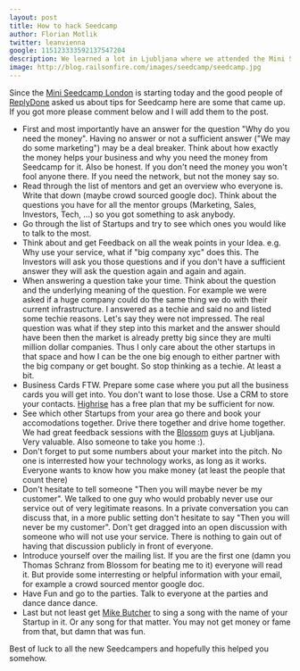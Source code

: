 ```yaml
---
layout: post
title: How to hack Seedcamp
author: Florian Motlik
twitter: leanvienna
google: 115123333592137547204
description: We learned a lot in Ljubljana where we attended the Mini Seedcamp. So we compiled several tips how to rock such accelerator events!
image: http://blog.railsonfire.com/images/seedcamp/seedcamp.jpg
---
```


Since the [Mini Seedcamp London](http://www.seedcamp.com/2011/08/breaking-news-not-all-of-london-on-holidays-in-august.html) is starting today and the good people of [ReplyDone](http://replydone.com/) asked us about tips for Seedcamp here are some that came up. If you got more please comment below and I will add them to the post.

* First and most importantly have an answer for the question "Why do you need the money". Having no answer or not a sufficient answer ("We may do some marketing") may be a deal breaker. Think about how exactly the money helps your business and why you need the money from Seedcamp for it. Also be honest. If you don't need the money you won't fool anyone there. If you need the network, but not the money say so.
* Read through the list of mentors and get an overview who everyone is. Write that down (maybe crowd sourced google doc). Think about the questions you have for all the mentor groups (Marketing, Sales, Investors, Tech, ...) so you got something to ask anybody.
* Go through the list of Startups and try to see which ones you would like to talk to the most.
* Think about and get Feedback on all the weak points in your Idea. e.g. Why use your service, what if "big company xyc" does this. The Investors will ask you those questions and if you don't have a sufficient answer they will ask the question again and again and again.
* When answering a question take your time. Think about the question and the underlying meaning of the question. For example we were asked if a huge company could do the same thing we do with their current infrastructure. I answered as a techie and said no and listed some techie reasons. Let's say they were not impressed. The real question was what if they step into this market and the answer should have been then the market is already pretty big since they are multi million dollar companies. Thus I only care about the other startups in that space and how I can be the one big enough to either partner with the big company or get bought. So stop thinking as a techie. At least a bit.
* Business Cards FTW. Prepare some case where you put all the business cards you will get into. You don't want to lose those. Use a CRM to store your contacts. [Highrise](http://highrisehq.com) has a free plan that my be sufficient for now.
* See which other Startups from your area go there and book your accomodations together. Drive there together and drive home together. We had great feedback sessions with the [Blossom](http://blossom.io) guys at Ljubljana. Very valuable. Also someone to take you home :).
* Don't forget to put some numbers about your market into the pitch. No one is interrested how your technology works, as long as it works. Everyone wants to know how you make money (at least the people that count there)
* Don't hesitate to tell someone "Then you will maybe never be my customer". We talked to one guy who would probably never use our service out of very legitimate reasons. In a private conversation you can discuss that, in a more public setting don't hesitate to say "Then you will never be my customer". Don't get dragged into an open discussion with someone who will not use your service. There is nothing to gain out of having that discussion publicly in front of everyone.
* Introduce yourself over the mailing list. If you are the first one (damn you Thomas Schranz from Blossom for beating me to it) everyone will read it. But provide some interresting or helpful information with your email, for example a crowd sourced mentor google doc.
* Have Fun and go to the parties. Talk to everyone at the parties and dance dance dance.
* Last but not least get [Mike Butcher](http://mbites.com/) to sing a song with the name of your Startup in it. Or any song for that matter. You may not get money or fame from that, but damn that was fun.

Best of luck to all the new Seedcampers and hopefully this helped you somehow.